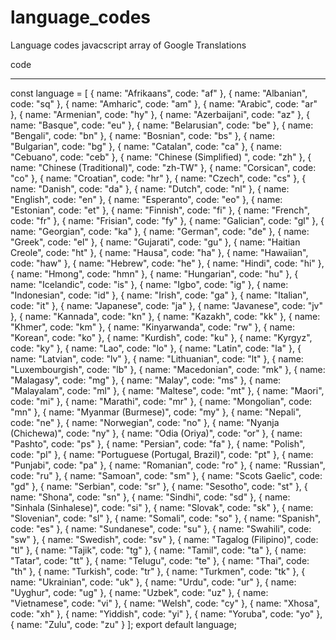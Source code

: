 # language_codes
Language codes javacscript array of Google Translations


code

------

const language = [
  {
    name: "Afrikaans",
    code: "af"
  },
  {
    name: "Albanian",
    code: "sq"
  },
  {
    name: "Amharic",
    code: "am"
  },
  {
    name: "Arabic",
    code: "ar"
  },
  {
    name: "Armenian",
    code: "hy"
  },
  {
    name: "Azerbaijani",
    code: "az"
  },
  {
    name: "Basque",
    code: "eu"
  },
  {
    name: "Belarusian",
    code: "be"
  },
  {
    name: "Bengali",
    code: "bn"
  },
  {
    name: "Bosnian",
    code: "bs"
  },
  {
    name: "Bulgarian",
    code: "bg"
  },
  {
    name: "Catalan",
    code: "ca"
  },
  {
    name: "Cebuano",
    code: "ceb"
  },
  {
    name: "Chinese (Simplified)	",
    code: "zh"
  },
  {
    name: "Chinese (Traditional)",
    code: "zh-TW"
  },
  {
    name: "Corsican",
    code: "co"
  },
  {
    name: "Croatian",
    code: "hr"
  },
  {
    name: "Czech",
    code: "cs"
  },
  {
    name: "Danish",
    code: "da"
  },
  {
    name: "Dutch",
    code: "nl"
  },
  {
    name: "English",
    code: "en"
  },
  {
    name: "Esperanto",
    code: "eo"
  },
  {
    name: "Estonian",
    code: "et"
  },
  {
    name: "Finnish",
    code: "fi"
  },
  {
    name: "French",
    code: "fr"
  },
  {
    name: "Frisian",
    code: "fy"
  },
  {
    name: "Galician",
    code: "gl"
  },
  {
    name: "Georgian",
    code: "ka"
  },
  {
    name: "German",
    code: "de"
  },
  {
    name: "Greek",
    code: "el"
  },
  {
    name: "Gujarati",
    code: "gu"
  },
  {
    name: "Haitian Creole",
    code: "ht"
  },
  {
    name: "Hausa",
    code: "ha"
  },
  {
    name: "Hawaiian",
    code: "haw"
  },
  {
    name: "Hebrew",
    code: "he"
  },
  {
    name: "Hindi",
    code: "hi"
  },
  {
    name: "Hmong",
    code: "hmn"
  },
  {
    name: "Hungarian",
    code: "hu"
  },
  {
    name: "Icelandic",
    code: "is"
  },
  {
    name: "Igbo",
    code: "ig"
  },
  {
    name: "Indonesian",
    code: "id"
  },
  {
    name: "Irish",
    code: "ga"
  },
  {
    name: "Italian",
    code: "it"
  },
  {
    name: "Japanese",
    code: "ja"
  },
  {
    name: "Javanese",
    code: "jv"
  },
  {
    name: "Kannada",
    code: "kn"
  },
  {
    name: "Kazakh",
    code: "kk"
  },
  {
    name: "Khmer",
    code: "km"
  },
  {
    name: "Kinyarwanda",
    code: "rw"
  },
  {
    name: "Korean",
    code: "ko"
  },
  {
    name: "Kurdish",
    code: "ku"
  },
  {
    name: "Kyrgyz",
    code: "ky"
  },
  {
    name: "Lao",
    code: "lo"
  },
  {
    name: "Latin",
    code: "la"
  },
  {
    name: "Latvian",
    code: "lv"
  },
  {
    name: "Lithuanian",
    code: "lt"
  },
  {
    name: "Luxembourgish",
    code: "lb"
  },
  {
    name: "Macedonian",
    code: "mk"
  },
  {
    name: "Malagasy",
    code: "mg"
  },
  {
    name: "Malay",
    code: "ms"
  },
  {
    name: "Malayalam",
    code: "ml"
  },
  {
    name: "Maltese",
    code: "mt"
  },
  {
    name: "Maori",
    code: "mi"
  },
  {
    name: "Marathi",
    code: "mr"
  },
  {
    name: "Mongolian",
    code: "mn"
  },
  {
    name: "Myanmar (Burmese)",
    code: "my"
  },
  {
    name: "Nepali",
    code: "ne"
  },
  {
    name: "Norwegian",
    code: "no"
  },
  {
    name: "Nyanja (Chichewa)",
    code: "ny"
  },
  {
    name: "Odia (Oriya)",
    code: "or"
  },
  {
    name: "Pashto",
    code: "ps"
  },
  {
    name: "Persian",
    code: "fa"
  },
  {
    name: "Polish",
    code: "pl"
  },
  {
    name: "Portuguese (Portugal, Brazil)",
    code: "pt"
  },
  {
    name: "Punjabi",
    code: "pa"
  },
  {
    name: "Romanian",
    code: "ro"
  },
  {
    name: "Russian",
    code: "ru"
  },
  {
    name: "Samoan",
    code: "sm"
  },
  {
    name: "Scots Gaelic",
    code: "gd"
  },
  {
    name: "Serbian",
    code: "sr"
  },
  {
    name: "Sesotho",
    code: "st"
  },
  {
    name: "Shona",
    code: "sn"
  },
  {
    name: "Sindhi",
    code: "sd"
  },
  {
    name: "Sinhala (Sinhalese)",
    code: "si"
  },
  {
    name: "Slovak",
    code: "sk"
  },
  {
    name: "Slovenian",
    code: "sl"
  },
  {
    name: "Somali",
    code: "so"
  },
  {
    name: "Spanish",
    code: "es"
  },
  {
    name: "Sundanese",
    code: "su"
  },
  {
    name: "Swahili",
    code: "sw"
  },
  {
    name: "Swedish",
    code: "sv"
  },
  {
    name: "Tagalog (Filipino)",
    code: "tl"
  },
  {
    name: "Tajik",
    code: "tg"
  },
  {
    name: "Tamil",
    code: "ta"
  },
  {
    name: "Tatar",
    code: "tt"
  },
  {
    name: "Telugu",
    code: "te"
  },
  {
    name: "Thai",
    code: "th"
  },
  {
    name: "Turkish",
    code: "tr"
  },
  {
    name: "Turkmen",
    code: "tk"
  },
  {
    name: "Ukrainian",
    code: "uk"
  },
  {
    name: "Urdu",
    code: "ur"
  },
  {
    name: "Uyghur",
    code: "ug"
  },
  {
    name: "Uzbek",
    code: "uz"
  },
  {
    name: "Vietnamese",
    code: "vi"
  },
  {
    name: "Welsh",
    code: "cy"
  },
  {
    name: "Xhosa",
    code: "xh"
  },
  {
    name: "Yiddish",
    code: "yi"
  },
  {
    name: "Yoruba",
    code: "yo"
  },
  {
    name: "Zulu",
    code: "zu"
  }
];
export default language;
